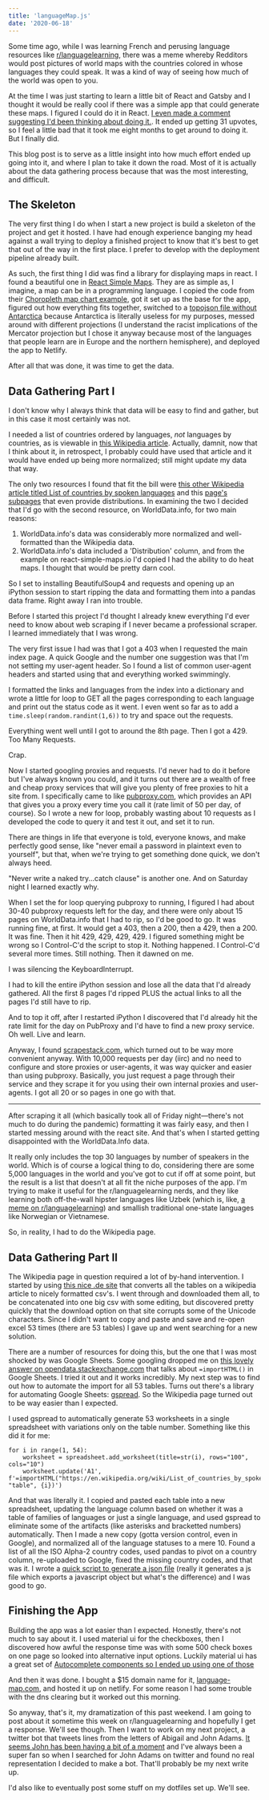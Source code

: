 ```yaml
---
title: 'languageMap.js'
date: '2020-06-18'
---
```

Some time ago, while I was learning French and perusing language resources like
[r/languagelearning][0], there was a meme whereby Redditors would post pictures
of world maps with the countries colored in whose languages they could speak. It
was a kind of way of seeing how much of the world was open to you.

At the time I was just starting to learn a little bit of React and Gatsby and I
thought it would be really cool if there was a simple app that could generate
these maps. I figured I could do it in React. [I even made a comment suggesting
I'd been thinking about doing it.][1]. It ended up getting 31 upvotes, so I feel
a little bad that it took me eight months to get around to doing it. But I
finally did.

This blog post is to serve as a little insight into how much effort ended up
going into it, and where I plan to take it down the road. Most of it is actually
about the data gathering process because that was the most interesting, and
difficult.


## The Skeleton
The very first thing I do when I start a new project is build a skeleton of the
project and get it hosted. I have had enough experience banging my head against
a wall trying to deploy a finished project to know that it's best to get that
out of the way in the first place. I prefer to develop with the deployment
pipeline already built.

As such, the first thing I did was find a library for displaying maps in react.
I found a beautiful one in [React Simple Maps][2]. They are as simple as, I
imagine, a map can be in a programming language. I copied the code from their
[Choropleth map chart example][3], got it set up as the base for the app,
figured out how everything fits together, switched to a [topojson file without
Antarctica][4] because Antarctica is literally useless for my purposes, messed
around with different projections (I understand the racist implications of the
Mercator projection but I chose it anyway because most of the languages that
people learn are in Europe and the northern hemisphere), and deployed the app to
Netlify.

After all that was done, it was time to get the data.

## Data Gathering Part I
I don't know why I always think that data will be easy to find and gather, but
in this case it most certainly was not.

I needed a list of countries ordered by languages, *not* languages by countries,
as is viewable in [this Wikipedia article][5]. Actually, damnit, now that I
think about it, in retrospect, I probably could have used that article and it
would have ended up being more normalized; still might update my data that way.

The only two resources I found that fit the bill were [this other Wikipedia
article titled List of countries by spoken languages][6] and this [page's
subpages][7] that even provide distributions. In examining the two I decided
that I'd go with the second resource, on WorldData.info, for two main reasons:

1. WorldData.info's data was considerably more normalized and well-formatted
   than the Wikipedia data.
2. WorldData.info's data included a 'Distribution' column, and from the example
   on react-simple-maps.io I'd copied I had the ability to do heat maps. I
   thought that would be pretty darn cool.

So I set to installing BeautifulSoup4 and requests and opening up an iPython
session to start ripping the data and formatting them into a pandas data frame.
Right away I ran into trouble.

Before I started this project I'd thought I already knew everything I'd ever
need to know about web scraping if I never became a professional scraper. I
learned immediately that I was wrong.

The very first issue I had was that I got a 403 when I requested the main index
page. A quick Google and the number one suggestion was that I'm not setting my
user-agent header. So I found a list of common user-agent headers and started
using that and everything worked swimmingly.

I formatted the links and languages from the index into a dictionary and wrote a
little for loop to GET all the pages corresponding to each language and print
out the status code as it went. I even went so far as to add a
`time.sleep(random.randint(1,6))` to try and space out the requests.

Everything went well until I got to around the 8th page. Then I got a 429. Too
Many Requests.

Crap.

Now I started googling proxies and requests. I'd never had to do it before but
I've always known you could, and it turns out there are a wealth of free and
cheap proxy services that will give you plenty of free proxies to hit a site
from. I specifically came to like [pubproxy.com][8], which provides an API that
gives you a proxy every time you call it (rate limit of 50 per day, of course).
So I wrote a new for loop, probably wasting about 10 requests as I developed the
code to query it and test it out, and set it to run.

There are things in life that everyone is told, everyone knows, and make
perfectly good sense, like "never email a password in plaintext even to
yourself", but that, when we're trying to get something done quick, we don't
always heed.

"Never write a naked try...catch clause" is another one. And on Saturday night I
learned exactly why.

When I set the for loop querying pubproxy to running, I figured I had about
30-40 pubproxy requests left for the day, and there were only about 15 pages on
WorldData.info that I had to rip, so I'd be good to go. It was running fine, at
first. It would get a 403, then a 200, then a 429, then a 200. It was fine. Then
it hit 429, 429, 429, 429. I figured something might be wrong so I Control-C'd
the script to stop it. Nothing happened. I Control-C'd several more times. Still
nothing. Then it dawned on me.

I was silencing the KeyboardInterrupt.

I had to kill the entire iPython session and lose all the data that I'd already
gathered. All the first 8 pages I'd ripped PLUS the actual links to all the
pages I'd still have to rip.

And to top it off, after I restarted iPython I discovered that I'd already hit
the rate limit for the day on PubProxy and I'd have to find a new proxy service.
Oh well. Live and learn.

Anyway, I found [scrapestack.com][9], which turned out to be way more convenient
anyway. With 10,000 requests per day (iirc) and no need to configure and store
proxies or user-agents, it was way quicker and easier than using pubproxy.
Basically, you just request a page through their service and they scrape it for
you using their own internal proxies and user-agents. I got all 20 or so pages
in one go with that.

---

After scraping it all (which basically took all of Friday night—there's not much
to do during the pandemic) formatting it was fairly easy, and then I started
messing around with the react site. And that's when I started getting
disappointed with the WorldData.Info data.

It really only includes the top 30 languages by number of speakers in the world.
Which is of course a logical thing to do, considering there are some 5,000
languages in the world and you've got to cut if off at some point, but the
result is a list that doesn't at all fit the niche purposes of the app. I'm
trying to make it useful for the r/languagelearning nerds, and they like
learning both off-the-wall hipster languages like Uzbek (which is, like, [a meme
on r/languagelearning][10]) and smallish traditional one-state languages like
Norwegian or Vietnamese.

So, in reality, I had to do the Wikipedia page.

## Data Gathering Part II

The Wikipedia page in question required a lot of by-hand intervention. I started
by using [this nice .de site][11] that converts all the tables on a wikipedia
article to nicely formatted csv's. I went through and downloaded them all, to be
concatenated into one big csv with some editing, but discovered pretty quickly
that the download option on that site corrupts some of the Unicode characters.
Since I didn't want to copy and paste and save and re-open excel 53 times (there
are 53 tables) I gave up and went searching for a new solution.

There are a number of resources for doing this, but the one that I was most
shocked by was Google Sheets. Some googling dropped me on [this lovely
answer on opendata.stackexchange.com][12] that talks about `=importHTML()` in
Google Sheets. I tried it out and it works incredibly. My next step was to find
out how to automate the import for all 53 tables. Turns out there's a library
for automating Google Sheets: [gspread][13]. So the Wikipedia page turned out to
be way easier than I expected.

I used gspread to automatically generate 53 worksheets in a single spreadsheet
with variations only on the table number. Something like this did it for me:

```
for i in range(1, 54):
    worksheet = spreadsheet.add_worksheet(title=str(i), rows="100", cols="10")
    worksheet.update('A1', f'=importHTML("https://en.wikipedia.org/wiki/List_of_countries_by_spoken_languages", "table", {i})')
```

And that was literally it. I copied and pasted each table into a new
spreadsheet, updating the language column based on whether it was a table of
families of languages or just a single language, and used gspread to eliminate
some of the artifacts (like asterisks and bracketted numbers) automatically.
Then I made a new copy (gotta version control, even in Google), and normalized
all of the language statuses to a mere 10. Found a list of all the ISO Alpha-2
country codes, used pandas to pivot on a country column, re-uploaded to Google,
fixed the missing country codes, and that was it. I wrote a [quick script to
generate a json file][14] (really it generates a js file which exports a
javascript object but what's the difference) and I was good to go.

## Finishing the App
Building the app was a lot easier than I expected. Honestly, there's not much to
say about it. I used material ui for the checkboxes, then I discovered how awful
the response time was with some 500 check boxes on one page so looked into
alternative input options. Luckily material ui has a great set of [Autocomplete
components so I ended up using one of those][15]

And then it was done. I bought a $15 domain name for it, [language-map.com][16],
and hosted it up on netlify. For some reason I had some trouble with the dns
clearing but it worked out this morning.

So anyway, that's it, my dramatization of this past weekend. I am going to post
about it sometime this week on r/languagelearning and hopefully I get a
response. We'll see though. Then I want to work on my next project, a twitter
bot that tweets lines from the letters of Abigail and John Adams. [It seems John
has been having a bit of a moment][17] and I've always been a super fan so when
I searched for John Adams on twitter and found no real representation I decided
to make a bot. That'll probably be my next write up.

I'd also like to eventually post some stuff on my dotfiles set up. We'll see.


[0]: https://www.reddit.com/r/languagelearning/
[1]: https://www.reddit.com/r/languagelearning/comments/dmeea5/map_of_the_languages_i_speak_rmapporn_xpost/f4zxvf3/?context=3
[2]: https://www.react-simple-maps.io/
[3]: https://www.react-simple-maps.io/examples/world-choropleth-mapchart/
[4]: https://github.com/malan88/topojson/blob/master/world-countries-sans-antarctica.json
[5]: https://en.wikipedia.org/wiki/List_of_official_languages_by_country_and_territory
[6]: https://en.wikipedia.org/wiki/List_of_countries_by_spoken_languages
[7]: https://www.worlddata.info/languages/index.php
[8]: http://pubproxy.com/
[9]: https://scrapestack.com
[10]: https://www.reddit.com/r/languagelearningjerk/comments/gt7h7o/do_you_only_know_one_joke_youll_love_ruzbek/
[11]: https://wikitable2csv.ggor.de/
[12]: https://opendata.stackexchange.com/a/828
[13]: https://gspread.readthedocs.io/en/latest/
[14]: https://github.com/malan88/languagemap_data/blob/master/generate_json.py
[15]: https://material-ui.com/components/autocomplete/
[16]: https://language-map.com
[17]: https://twitter.com/jbf1755/status/1274018121716764672
